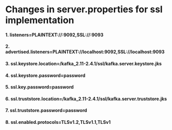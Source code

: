  # Changes in server.properties for ssl implementation

#### 1. listeners=PLAINTEXT://:9092,SSL://:9093

#### 2. advertised.listeners=PLAINTEXT://localhost:9092,SSL://localhost:9093

#### 3. ssl.keystore.location=/kafka_2.11-2.4.1/ssl/kafka.server.keystore.jks

#### 4. ssl.keystore.password=password

#### 5. ssl.key.password=password

#### 6. ssl.truststore.location=/kafka_2.11-2.4.1/ssl/kafka.server.truststore.jks

#### 7. ssl.truststore.password=password

#### 8. ssl.enabled.protocols=TLSv1.2,TLSv1.1,TLSv1
